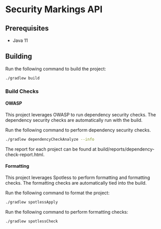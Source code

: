 # Security Markings API

## Prerequisites
* Java 11

## Building
Run the following command to build the project:
```bash
./gradlew build
```

### Build Checks

#### OWASP
This project leverages OWASP to run dependency security checks.
The dependency security checks are automatically run with the build.

Run the following command to perform dependency security checks.
```bash
./gradlew dependencyCheckAnalyze --info
```
The report for each project can be found at build/reports/dependency-check-report.html.

#### Formatting
This project leverages Spotless to perform formatting and formatting checks.
The formatting checks are automatically tied into the build.

Run the following command to format the project:
```bash
./gradlew spotlessApply
```

Run the following command to perform formatting checks:
```bash
./gradlew spotlessCheck
```
